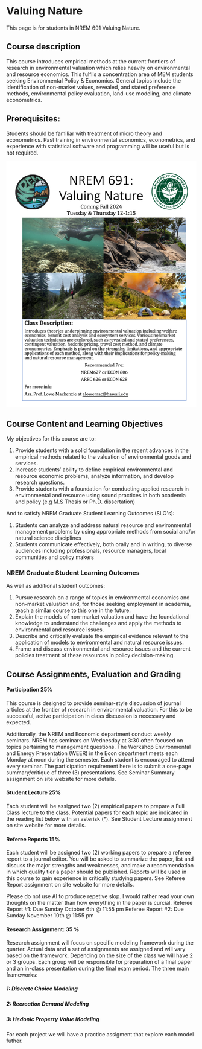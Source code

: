 # Valuing Nature
This page is for students in NREM 691 Valuing Nature.

## Course description
This course introduces empirical methods at the current frontiers of research in environmental valuation which relies heavily on environmental and resource economics. This fulfils a concentration area of MEM students seeking Environmental Policy & Economics. General topics include the identification of non-market values, revealed, and stated preference methods, environmental policy evaluation, land-use modeling, and climate econometrics.

## Prerequisites: 
Students should be familiar with treatment of micro theory and econometrics. Past training in environmental economics, econometrics, and experience with statistical software and programming will be useful but is not required.

![NREM Flyer](index_files/figure-html/NREMFlyer.png)

## Course Content and Learning Objectives
My objectives for this course are to:
1.	Provide students with a solid foundation in the recent advances in the empirical methods related to the valuation of environmental goods and services.
2.	Increase students’ ability to define empirical environmental and resource economic problems, analyze information, and develop research questions.
3.	Provide students with a foundation for conducting applied research in environmental and resource using sound practices in both academia and policy (e.g M.S Thesis or Ph.D. dissertation)

And to satisfy NREM Graduate Student Learning Outcomes (SLO's): 
1.	Students can analyze and address natural resource and environmental management problems by using appropriate methods from social and/or natural science disciplines
2.	Students communicate effectively, both orally and in writing, to diverse audiences including professionals, resource managers, local communities and policy makers


### NREM Graduate Student Learning Outcomes

As well as additional student outcomes:
1.	Pursue research on a range of topics in environmental economics and non-market valuation and, for those seeking employment in academia, teach a similar course to this one in the future.
2.	Explain the models of non-market valuation and have the foundational knowledge to understand the challenges and apply the methods to environmental and resource issues.
3.	 Describe and critically evaluate the empirical evidence relevant to the application of models to environmental and natural resource issues.
4.	Frame and discuss environmental and resource issues and the current policies treatment of these resources in policy decision-making.

## Course Assignments, Evaluation and Grading
#### Participation 25% 
This course is designed to provide seminar-style discussion of journal articles at the frontier of research in environmental valuation. For this to be successful, active participation in class discussion is necessary and expected. 

Additionally, the NREM and Economic department conduct weekly seminars. NREM has seminars on Wednesday at 3:30 often focused on topics pertaining to management questions. The Workshop Environmental and Energy Presentation (WEER) in the Econ department meets each Monday at noon during the semester. Each student is encouraged to attend every seminar. The participation requirement here is to submit a one-page summary/critique of three (3) presentations. See Seminar Summary assignment on site website for more details. 

#### Student Lecture 25% 
Each student will be assigned two (2) empirical papers to prepare a Full Class lecture to the class. Potential papers for each topic are indicated in the reading list below with an asterisk (*). See Student Lecture assignment on site website for more details. 

#### Referee Reports 15% 
Each student will be assigned two (2) working papers to prepare a referee report to a journal editor. You will be asked to summarize the paper, list and discuss the major strengths and weaknesses, and make a recommendation in which quality tier a paper should be published. Reports will be used in this course to gain experience in critically studying papers. See Referee Report assignment on site website for more details.

Please do not use AI to produce repetive slop. I would rather read your own thoughts on the matter than how everything in the paper is curcial. 
Referee Report #1: Due Sunday October 6th @ 11:55 pm
Referee Report #2: Due Sunday November 10th @ 11:55 pm

#### Research Assignment: 35 %
Research assignment will focus on specific modeling framework during the quarter. Actual data and a set of assignments are assigned and will vary based on the framework. Depending on the size of the class we will have 2 or 3 groups. Each group will be responsible for preparation of a final paper and an in-class presentation during the final exam period. The three main frameworks:

##### 1: Discrete Choice Modeling
##### 2: Recreation Demand Modeling
##### 3: Hedonic Property Value Modeling

For each project we will have a practice assigment that explore each model futher. 



